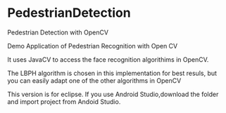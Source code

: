 PedestrianDetection
================

Pedestrian Detection with OpenCV


Demo Application of Pedestrian Recognition with Open CV

It uses JavaCV to access the face recognition algorithims in OpenCV.

The LBPH algorithm is chosen in this implementation for best resuls, but you can easily adapt one of the other algorithms in OpenCV

This version is for eclipse. If you use Android Studio,download the folder and import project from Andoid Studio.


